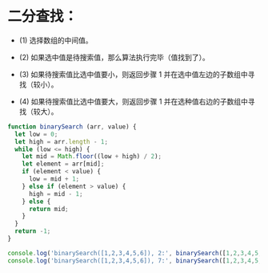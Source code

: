 # 二分查找：

- (1) 选择数组的中间值。

-  (2) 如果选中值是待搜索值，那么算法执行完毕（值找到了）。

-  (3) 如果待搜索值比选中值要小，则返回步骤 1 并在选中值左边的子数组中寻找（较小）。

-  (4) 如果待搜索值比选中值要大，则返回步骤 1 并在选种值右边的子数组中寻找（较大）。

```js
function binarySearch (arr, value) {
  let low = 0;
  let high = arr.length - 1;
  while (low <= high) {
    let mid = Math.floor((low + high) / 2);
    let element = arr[mid];
    if (element < value) {
      low = mid + 1;
    } else if (element > value) {
      high = mid - 1;
    } else {
      return mid;
    }
  }
  return -1;
}

console.log('binarySearch([1,2,3,4,5,6]), 2:', binarySearch([1,2,3,4,5,6], 2)); // 1
console.log('binarySearch([1,2,3,4,5,6]), 7:', binarySearch([1,2,3,4,5,6], 7)); // -1
```